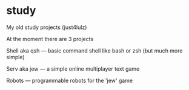# study
My old study projects (just4lulz)

At the moment there are 3 projects

Shell aka qsh — basic command shell like bash or zsh (but much more simple)

Serv aka jew — a simple online multiplayer text game

Robots — programmable robots for the 'jew' game

